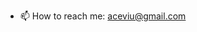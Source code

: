 
- 📫 How to reach me: aceviu@gmail.com


<!---
Viteac/Viteac is a ✨ special ✨ repository because its `README.md` (this file) appears on your GitHub profile.
You can click the Preview link to take a look at your changes.
--->
